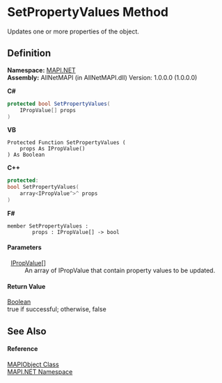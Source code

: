 # SetPropertyValues Method


Updates one or more properties of the object.



## Definition
**Namespace:** <a href="5bef4637-66f8-16d4-e5f4-4d0da57a1538.md">MAPI.NET</a>  
**Assembly:** AllNetMAPI (in AllNetMAPI.dll) Version: 1.0.0.0 (1.0.0.0)

**C#**
``` C#
protected bool SetPropertyValues(
	IPropValue[] props
)
```
**VB**
``` VB
Protected Function SetPropertyValues ( 
	props As IPropValue()
) As Boolean
```
**C++**
``` C++
protected:
bool SetPropertyValues(
	array<IPropValue^>^ props
)
```
**F#**
``` F#
member SetPropertyValues : 
        props : IPropValue[] -> bool 
```



#### Parameters
<dl><dt>  <a href="2a268271-39cd-b9bd-d434-1bd1ce5d3066.md">IPropValue</a>[]</dt><dd>An array of IPropValue that contain property values to be updated.</dd></dl>

#### Return Value
<a href="https://learn.microsoft.com/dotnet/api/system.boolean" target="_blank" rel="noopener noreferrer">Boolean</a>  
true if successful; otherwise, false

## See Also


#### Reference
<a href="6aa245b8-3fdd-0cd0-a3f7-bdccb4596d2c.md">MAPIObject Class</a>  
<a href="5bef4637-66f8-16d4-e5f4-4d0da57a1538.md">MAPI.NET Namespace</a>  
